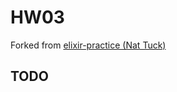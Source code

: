 # HW03
Forked from [elixir-practice (Nat Tuck)](http://github.com/NatTuck/elixir-practice)  
  
## TODO
